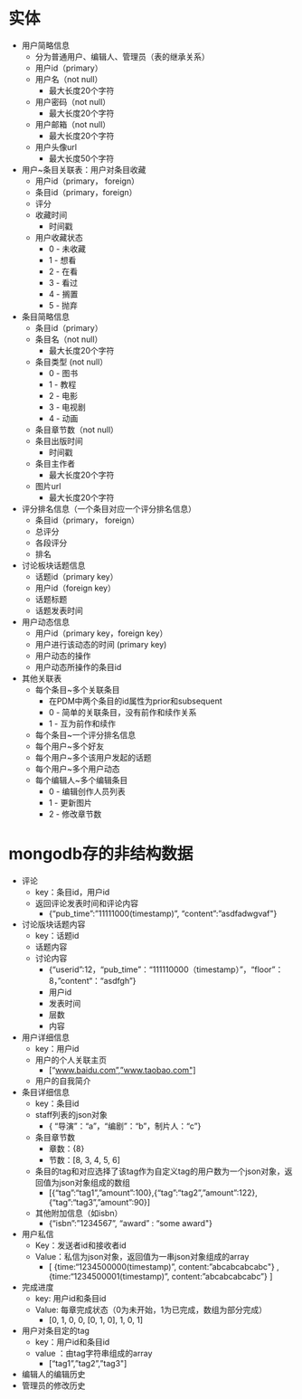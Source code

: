 # 实体
* 用户简略信息
    * 分为普通用户、编辑人、管理员（表的继承关系）
    * 用户id（primary）
    * 用户名（not null）
        * 最大长度20个字符
    * 用户密码（not null）
        * 最大长度20个字符
    * 用户邮箱（not null）
        * 最大长度20个字符
    * 用户头像url
        * 最大长度50个字符
* 用户~条目关联表：用户对条目收藏
    * 用户id（primary， foreign）
    * 条目id（primary，foreign）
    * 评分
    * 收藏时间
        * 时间戳
    * 用户收藏状态
        * 0 - 未收藏
        * 1 - 想看
        * 2 - 在看
        * 3 - 看过
        * 4 - 搁置
        * 5 - 抛弃
* 条目简略信息
    * 条目id（primary）
    * 条目名（not null）
        * 最大长度20个字符
    * 条目类型 (not null）
        * 0 - 图书
        * 1 - 教程
        * 2 - 电影
        * 3 - 电视剧
        * 4 - 动画
    * 条目章节数（not null）
    * 条目出版时间
        * 时间戳
    * 条目主作者
        * 最大长度20个字符
    * 图片url
        * 最大长度20个字符
* 评分排名信息（一个条目对应一个评分排名信息）
    * 条目id（primary， foreign）
    * 总评分
    * 各段评分
    * 排名
* 讨论板块话题信息
    * 话题id（primary key）
    * 用户id（foreign key）
    * 话题标题
    * 话题发表时间
* 用户动态信息
    * 用户id（primary key，foreign key）
    * 用户进行该动态的时间 (primary key)
    * 用户动态的操作
    * 用户动态所操作的条目id
* 其他关联表
    * 每个条目~多个关联条目
        * 在PDM中两个条目的id属性为prior和subsequent
        * 0 - 简单的关联条目，没有前作和续作关系
        * 1 - 互为前作和续作
    * 每个条目~一个评分排名信息
    * 每个用户~多个好友
    * 每个用户~多个该用户发起的话题
    * 每个用户~多个用户动态
    * 每个编辑人~多个编辑条目
        * 0 - 编辑创作人员列表
        * 1 - 更新图片
        * 2 - 修改章节数
    
# mongodb存的非结构数据
* 评论
    * key：条目id，用户id
    * 返回评论发表时间和评论内容
        * {“pub_time”:”11111000(timestamp)”, “content”:”asdfadwgvaf"}
* 讨论版块话题内容
    * key：话题id
    * 话题内容
    * 讨论内容
        * {“userid”:12，“pub_time”：“111110000（timestamp）”，“floor”：8，”content“：“asdfgh”}
        * 用户id
        * 发表时间
        * 层数
        * 内容
* 用户详细信息
    * key：用户id
    * 用户的个人关联主页
        * [“www.baidu.com”,”www.taobao.com"]
    * 用户的自我简介
* 条目详细信息
    * key：条目id
    * staff列表的json对象
        * { “导演”：“a”，“编剧”：“b”，制片人：“c”}
    * 条目章节数
        * 章数：{8}
        * 节数：[8, 3, 4, 5, 6]
    * 条目的tag和对应选择了该tag作为自定义tag的用户数为一个json对象，返回值为json对象组成的数组
        * [{“tag”:“tag1”,”amount”:100},{“tag”:“tag2”,”amount”:122},{“tag”:“tag3”,”amount”:90}]
    * 其他附加信息（如isbn）
        * {“isbn”:”1234567”, “award” : “some award"}
* 用户私信
    * Key：发送者id和接收者id
    * Value：私信为json对象，返回值为一串json对象组成的array
        * [ {time:“1234500000(timestamp)”, content:”abcabcabcabc"} ,  {time:“1234500001(timestamp)”, content:”abcabcabcabc”} ]
* 完成进度
    * key: 用户id和条目id
    * Value: 每章完成状态（0为未开始，1为已完成，数组为部分完成）
        * [0, 1, 0, 0, [0, 1, 0], 1, 0, 1]
* 用户对条目定的tag
    * key：用户id和条目id
    * value ：由tag字符串组成的array
        * [“tag1”,”tag2”,”tag3"]
* 编辑人的编辑历史
* 管理员的修改历史
